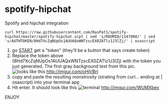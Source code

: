 spotify-hipchat
===============

Spotify and hipchat integration


`
curl https://raw.githubusercontent.com/RasPat1/spotify-hipchat/master/spotify-hipchat.scpt | sed 's/ROOMID/1147808/' | sed 's/AUTHTOKEN/8Hd7XcZqNUpOs1AUUAQxWNTzscEX0ZATlz1J3lZj/' | osascript
`


1. go [START](https://shoptiques.hipchat.com/account/confirm_password?redirect_to=/account/api) get a "token" (they'll be a button that says create token)
2. Replace the token above (8Hd7XcZqNUpOs1AUUAQxWNTzscEX0ZATlz1J3lZj) with the token you just generated. The first gray background text from this pic. ![looks like this](http://imgur.com/oHjVBrI) http://imgur.com/oHjVBrI
3. copy and paste the resulting monstrosity (strating from curl... ending at | osascript) into your terminal app
4. Hit enter. It should look like this ![terminal](http://imgur.com/WUMXbex) http://imgur.com/WUMXbex

ENJOY

